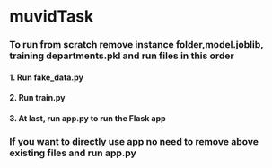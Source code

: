 # muvidTask
###  To run from scratch remove instance folder,model.joblib, training departments.pkl and run files in this order  

#### 1. Run fake_data.py
#### 2. Run train.py
#### 3. At last, run app.py to run the Flask app

### If you want to directly use app no need to remove above existing files and run app.py 
